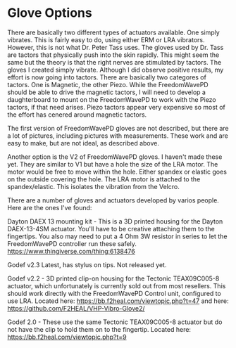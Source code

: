 # Glove Options
There are basically two different types of actuators available. One simply vibrates. This is fairly easy to do, using either ERM or LRA vibrators. However, this is not what Dr. Peter Tass uses. The gloves used by Dr. Tass are tactors that physically push into the skin rapidly. This might seem the same but the theory is that the right nerves are stimulated by tactors. The gloves I created simply vibrate. Although I did observe positive results, my effort is now going into tactors. There are basically two categores of tactors. One is Magnetic, the other Piezo. While the FreedomWavePD should be able to drive the magnetic tactors, I will need to develop a daughterboard to mount on the FreedomWavePD to work with the Piezo tactors, if that need arises. Piezo tactors appear very expensive so most of the effort has cenered around magnetic tactors.

The first version of FreedomWavePD gloves are not described, but there are a lot of pictures, including pictures with measurements. These work and are easy to make, but are not ideal, as described above.

Another option is the V2 of FreedomWavePD gloves. I haven't made these yet. They are similar to V1 but have a hole the size of the LRA motor. The motor would be free to move within the hole. Either spandex or elastic goes on the outside covering the hole. The LRA motor is attached to the spandex/elastic. This isolates the vibration from the Velcro.

There are a number of gloves and actuators developed by varios people. Here are the ones I've found:

Dayton DAEX 13 mounting kit - This is a 3D printed housing for the Dayton DAEX-13-4SM actuator. You'll have to be creative attaching them to the fingertips. You also may need to put a 4 Ohm 3W resistor in series to let the FreedomWavePD controller run these safely. https://www.thingiverse.com/thing:6138476

Godef v2.3 Latest, has stylus on tips. Not released yet.

Godef v2.2 - 3D printed clip-on housing for the Tectonic TEAX09C005-8 actuator, which unfortunately is currently sold out from most resellers. This should work directly with the FreedomWavePD Control unit, configured to use LRA. Located here: https://bb.f2heal.com/viewtopic.php?t=47 and here: https://github.com/F2HEAL/VHP-Vibro-Glove2/

Godef 2.0 - These use the same Tectonic TEAX09C005-8 actuator but do not have the clip to hold them on to the fingertip. Located here: https://bb.f2heal.com/viewtopic.php?t=9


